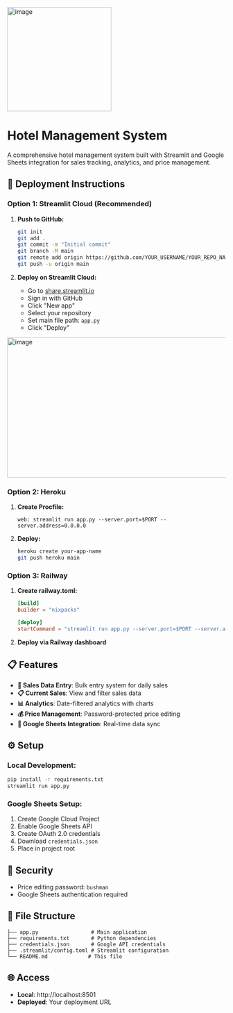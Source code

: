  <img width="240" height="240" alt="image" src="https://github.com/user-attachments/assets/e89692d0-5b0a-4e92-9436-ba5a6d1e2af7" />
 
 # Hotel Management System

A comprehensive hotel management system built with Streamlit and Google Sheets integration for sales tracking, analytics, and price management.

## 🚀 **Deployment Instructions**

### **Option 1: Streamlit Cloud (Recommended)**

1. **Push to GitHub:**
   ```bash
   git init
   git add .
   git commit -m "Initial commit"
   git branch -M main
   git remote add origin https://github.com/YOUR_USERNAME/YOUR_REPO_NAME.git
   git push -u origin main
   ```

2. **Deploy on Streamlit Cloud:**
   - Go to [share.streamlit.io](https://share.streamlit.io)
   - Sign in with GitHub
   - Click "New app"
   - Select your repository
   - Set main file path: `app.py`
   - Click "Deploy"
<img width="927" height="323" alt="image" src="https://github.com/user-attachments/assets/b54ba467-abb7-4281-9442-980a9037170c" />

### **Option 2: Heroku**

1. **Create Procfile:**
   ```
   web: streamlit run app.py --server.port=$PORT --server.address=0.0.0.0
   ```

2. **Deploy:**
   ```bash
   heroku create your-app-name
   git push heroku main
   ```

### **Option 3: Railway**

1. **Create railway.toml:**
   ```toml
   [build]
   builder = "nixpacks"

   [deploy]
   startCommand = "streamlit run app.py --server.port=$PORT --server.address=0.0.0.0"
   ```

2. **Deploy via Railway dashboard**

## 📋 **Features**

- **📝 Sales Data Entry**: Bulk entry system for daily sales
- **📋 Current Sales**: View and filter sales data
- **📊 Analytics**: Date-filtered analytics with charts
- **💰 Price Management**: Password-protected price editing
- **🔗 Google Sheets Integration**: Real-time data sync

## ⚙️ **Setup**

### **Local Development:**
```bash
pip install -r requirements.txt
streamlit run app.py
```

### **Google Sheets Setup:**
1. Create Google Cloud Project
2. Enable Google Sheets API
3. Create OAuth 2.0 credentials
4. Download `credentials.json`
5. Place in project root

## 🔐 **Security**
- Price editing password: `bushman`
- Google Sheets authentication required

## 📁 **File Structure**
```
├── app.py                 # Main application
├── requirements.txt       # Python dependencies
├── credentials.json       # Google API credentials
├── .streamlit/config.toml # Streamlit configuration
└── README.md             # This file
```

## 🌐 **Access**
- **Local**: http://localhost:8501
- **Deployed**: Your deployment URL 
